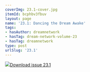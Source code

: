 ```yaml
---
coverImg: 23.1-cover.jpg
itemId: bcphbv3fbuv
layout: page
name: '23.1: Dancing the Dream Awake'
tags:
- hasAuthor: dreamnetwork
- hasTag: dream-network-volume-23
- hasTag: dreamnetwork
type: post
urlSlug: '23.1'
---
```

<img class="card-img" src="../images/23.1-rect.jpg"/><a href="../files/pdfs/Volume_23/23.1_dance.pdf" download="">Download issue 23.1</a>